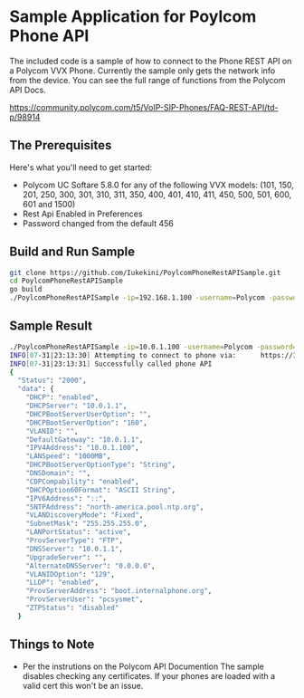 # Sample Application for Poylcom Phone API

The included code is a sample of how to connect to the Phone REST API on a Polycom VVX Phone. Currently the sample only gets the network info from the device. You can see the full range of functions from the Polycom API Docs. 

https://community.polycom.com/t5/VoIP-SIP-Phones/FAQ-REST-API/td-p/98914

## The Prerequisites

Here's what you'll need to get started:

 * Polycom UC Softare 5.8.0 for any of the following VVX models: (101, 150, 201, 250, 300, 301, 310, 311, 350, 400, 401, 410, 411, 450, 500, 501, 600, 601 and 1500)
 * Rest Api Enabled in Preferences
 * Password changed from the default 456
 
 
## Build and Run Sample


```bash
git clone https://github.com/Iukekini/PoylcomPhoneRestAPISample.git
cd PoylcomPhoneRestAPISample
go build
./PoylcomPhoneRestAPISample -ip=192.168.1.100 -username=Polycom -password=***
```
## Sample Result

```bash
./PoylcomPhoneRestAPISample -ip=10.0.1.100 -username=Polycom -password=***
INFO[07-31|23:13:30] Attempting to connect to phone via:      https://10.0.1.100/api/v1/mgmt/network/info=nil
INFO[07-31|23:13:31] Successfully called phone API
{
  "Status": "2000",
  "data": {
    "DHCP": "enabled",
    "DHCPServer": "10.0.1.1",
    "DHCPBootServerUserOption": "",
    "DHCPBootServerOption": "160",
    "VLANID": "",
    "DefaultGateway": "10.0.1.1",
    "IPV4Address": "10.0.1.100",
    "LANSpeed": "1000MB",
    "DHCPBootServerOptionType": "String",
    "DNSDomain": "",
    "CDPCompability": "enabled",
    "DHCPOption60Format": "ASCII String",
    "IPV6Address": "::",
    "SNTPAddress": "north-america.pool.ntp.org",
    "VLANDiscoveryMode": "Fixed",
    "SubnetMask": "255.255.255.0",
    "LANPortStatus": "active",
    "ProvServerType": "FTP",
    "DNSServer": "10.0.1.1",
    "UpgradeServer": "",
    "AlternateDNSServer": "0.0.0.0",
    "VLANIDOption": "129",
    "LLDP": "enabled",
    "ProvServerAddress": "boot.internalphone.org",
    "ProvServerUser": "pcsysmet",
    "ZTPStatus": "disabled"
  }
```
## Things to Note

 * Per the instrutions on the Polycom API Documention The sample disables checking any certificates. If your phones are loaded with a valid cert this won't be an issue. 
